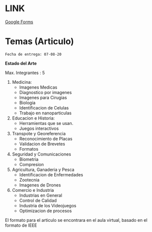 # LINK


[Google Forms](https://docs.google.com/forms/d/1JBISM_VWKvgZgyKWelUlL4Pn-hZl9QP1WupLlSx25ns/edit?usp=sharing "Google Forms")

# Temas (Articulo)

```Fecha de entrega: 07-08-20```

**Estado del Arte**

Max. Integrantes : 5

1. Medicina:
    - Imagenes Medicas
    - Diagnostico por imagenes
    - Imagenes para Cirugias
    - Biologia
    - Identificacion de Celulas
    - Trabajo en nanoparticulas
1. Educacion e Historia:
    - Herramientas que se usan.
    - Juegos interactivos
1. Transpote y Georeferencia
    - Reconocimiento de Placas
    - Validacion de Brevetes
    - Formatos
1. Seguridad y Comunicaciones
    - Biometria
    - Compresion
1. Agricultura, Ganaderia y Pesca
    - Identificacion de Enfermedades
    - Zootecnia
    - Imagenes de Drones
1. Comercio e Industria
    - Industrias en General
    - Control de Calidad
    - Industria de los Videojuegos
    - Optimizacion de procesos

El formato para el articulo se encontrara en el aula virtual, basado en el formato de IEEE
